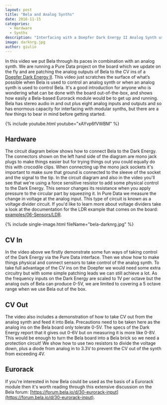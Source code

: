 ```yaml
---
layout: post
title: "Bela and Analog Synths"
date: 2016-11-15
categories:
  - Hardware
  - Synths
description: "Interfacing with a Doepfer Dark Energy II Analog Synth using Bela and Pure Data"
image: darknrg.jpg
author: giulio
---
```


In this video we put Bela through its paces in combination with an analog synth. We are running a Pure Data project on the board which we update on the fly and are patching the analog outputs of Bela to the CV ins of a [Doepfer Dark Energy II](http://www.doepfer.de/Dark_Energy_II_e.htm). This video just scratches the surface of what’s possible when Bela is used to control an analog synth or when an analog synth is used to control Bela. It's a good introduction for anyone who is wondering what can be done with the board out-of-the-box, and shows how easily a Bela-based Eurorack module would be to get up and running. Bela has stereo audio in and out plus eight analog inputs and outputs and so has enormous capacity for interfacing with modular synths, but there are a few things to bear in mind before getting started.

{% include youtube.html youtube="xAYvp6fVWBM" %}

## Hardware

The circuit diagram below shows how to connect Bela to the Dark Energy. The connectors shown on the left hand side of the diagram are mono jack plugs to make things easier but for trying things out you could equally do this with crocodile clips. When connecting up the mono jack sockets it's important to make sure that ground is connected to the sleeve of the socket and the signal to the tip. In the circuit diagram and also in the video you'll see that we're using a force sensitive resistor to add some physical control to the Dark Energy. This sensor changes its resistance when you apply pressure to the circular part by squeezing it. In Pure Data we measure the change in voltage at the analog input. This type of circuit is known as a voltage divider circuit. If you'd like to learn more about voltage dividers take a look at the documentation for the LDR example that comes on the board: [examples/06-Sensors/LDR](https://github.com/BelaPlatform/Bela/blob/master/examples/06-Sensors/LDR/render.cpp).

{% include single-image.html fileName="bela-darknrg.jpg" %}

## CV In

In the video above we firstly demonstrate some fun ways of taking control of the Dark Energy via the Pure Data interface. Then we show how to make things physical and connect sensors to take control of the analog synth. To take full advantage of the CV ins on the Doepfer we would need some extra circuitry but with some simple patching leads we can still achieve a lot. As the frequency inputs on the Dark Energy are scaled to 1V per octave but the analog outs of Bela can produce 0-5V, we are limited to covering a 5 octave range when we use Bela out of the box.



## CV Out

The video also includes a demonstration of how to take CV out from the analog synth and feed it into Bela. Precautions need to be taken here as the analog ins on the Bela board only tolerate 0-5V. The specs of the Dark Energy report that it gives out 0-6V but on measuring it is more like 0-8V. This would be enough to turn the Bela board into a Bela brick so we need a protection circuit! We show how to use two resistors to divide the voltage down, plus a diode from analog in to 3.3V to prevent the CV out of the synth from exceeding 4V.

## Eurorack

If you're interested in how Bela could be used as the basis of a Eurorack module then it's worth reading through this extensive discussion on the Bela forum: [https://forum.bela.io/d/30-eurorack-input](https://forum.bela.io/d/30-eurorack-input).